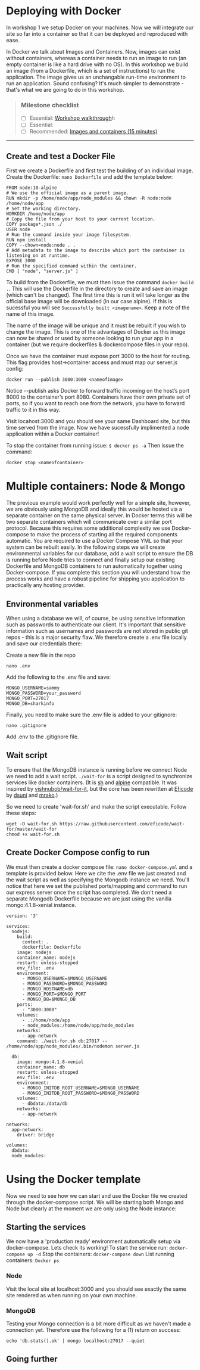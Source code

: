 # Deploying with Docker

In workshop 1 we setup Docker on your machines. Now we will integrate our site so far into a container so that it can be deployed and reproduced with ease. 

In Docker we talk about Images and Containers. Now, images can exist without containers, whereas a container needs to run an image to run (an empty container is like a hard drive with no OS). In this workshop we build an image (from a Dockerfile, which is a set of instructions) to run the application. The image gives us an unchangable run-time environment to run an application. Sound confusing? It's much simpler to demonstrate - that's what we are going to do in this workshop. 

> ### Milestone checklist
> - [ ] Essential: [Workshop walkthrough](Worksheets/videos/5.ogg)h
> - [ ] Essential: 
> - [ ] Recommended: [Images and containers (15 minutes)](https://stackify.com/docker-image-vs-container-everything-you-need-to-know/)
***

## Create and test a Docker File

First we create a Dockerfile and first test the building of an individual image. Create the Dockerfile: ```nano Dockerfile``` and add the template below:

```
FROM node:10-alpine
# We use the official image as a parent image.
RUN mkdir -p /home/node/app/node_modules && chown -R node:node /home/node/app
# Set the working directory.
WORKDIR /home/node/app
# Copy the file from your host to your current location.
COPY package*.json ./
USER node
# Run the command inside your image filesystem.
RUN npm install
COPY --chown=node:node . .
# Add metadata to the image to describe which port the container is listening on at runtime.
EXPOSE 3000
# Run the specified command within the container.
CMD [ "node", "server.js" ]
```

To build from the Dockerfile, we must then issue the command ```docker build .```. This will use the Dockerfile in the directory to create and save an image (which can't be changed). The first time this is run it will take longer as the official base image will be downloaded (in our case alpine). If this is sucessful you will see ```Successfully built <imagename>```. Keep a note of the name of this image. 

The name of the image will be unique and it must be rebuilt if you wish to change the image. This is one of the advantages of Docker as this image can now be shared or used by someone looking to run your app in a container (but we require dockerfiles & dockercompose files in your repo). 

Once we have the container must expose port 3000 to the host for routing. This flag provides host->container access and must map our server.js config: 

```
docker run --publish 3000:3000 <nameofimage>
```
Notice --publish asks Docker to forward traffic incoming on the host’s port 8000 to the container’s port 8080. Containers have their own private set of ports, so if you want to reach one from the network, you have to forward traffic to it in this way.

Visit locahost:3000 and you should see your same Dashboard site, but this time served from the image. Now we have sucessfully implimented a node application within a Docker container! 

To stop the container from running issue:
```$ docker ps -a```
Then issue the command: 
```
docker stop <nameofcontainer>
```

# Multiple containers: Node & Mongo

The previous example would work perfectly well for a simple site, however, we are obviously using MongoDB and ideally this would be hosted via a separate container on the same physical server. In Docker terms this will be two separate containers which will communicate over a similar port protocol. Because this requires some additional complexity we use Docker-compose to make the process of starting all the required components automatic. You are required to use a Docker Compose YML so that your system can be rebuilt easily. In the following steps we will create environmental variables for our database, add a wait script to ensure the DB is running before Node tries to connect and finally setup our existing Dockerfile and MongoDB containers to run automatically together using Docker-compose. If you complete this section you will understand how the process works and have a robust pipeline for shipping you application to practically any hosting provider. 

## Environmental variables

When using a database we will, of course, be using sensitive information such as passwords to authenticate our client. It's important that sensitive information such as usernames and passwords are not stored in public git repos - this is a major security flaw. We therefore create a .env file locally and save our credentials there:

Create a new file in the repo
```
nano .env
```

Add the following to the .env file and save:

```
MONGO_USERNAME=sammy
MONGO_PASSWORD=your_password
MONGO_PORT=27017
MONGO_DB=sharkinfo
```
Finally, you need to make sure the .env file is added to your gitignore:
```
nano .gitignore
```
Add .env to the .gitignore file. 

## Wait script

To ensure that the MongoDB instance is running before we connect Node we need to add a wait script. `./wait-for` is a script designed to synchronize services like docker containers. (It is [sh](https://en.wikipedia.org/wiki/Bourne_shell) and [alpine](https://alpinelinux.org/) compatible. It was inspired by [vishnubob/wait-for-it](https://github.com/vishnubob/wait-for-it), but the core has been rewritten at [Eficode](http://eficode.com/) by [dsuni](https://github.com/dsuni) and [mrako](https://github.com/mrako).)

So we need to create 'wait-for.sh' and make the script executable. Follow these steps: 

```
wget -O wait-for.sh https://raw.githubusercontent.com/eficode/wait-for/master/wait-for
chmod +x wait-for.sh
```

## Create Docker Compose config to run

We must then create a docker compose file: ```nano docker-compose.yml``` and a template is provided below. Here we cite the .env file we just created and the wait script as well as specifying the Mongodb instance we need. You'll notice that here we set the published ports/mapping and command to run our express server once the script has completed. We don't need a separate Mongodb Dockerfile because we are just using the vanilla mongo:4.1.8-xenial instance. 

```
version: '3'

services:
  nodejs:
    build:
      context: .
      dockerfile: Dockerfile
    image: nodejs
    container_name: nodejs
    restart: unless-stopped
    env_file: .env
    environment:
      - MONGO_USERNAME=$MONGO_USERNAME
      - MONGO_PASSWORD=$MONGO_PASSWORD
      - MONGO_HOSTNAME=db
      - MONGO_PORT=$MONGO_PORT
      - MONGO_DB=$MONGO_DB
    ports:
      - "3000:3000"
    volumes:
      - .:/home/node/app
      - node_modules:/home/node/app/node_modules
    networks:
      - app-network
    command: ./wait-for.sh db:27017 -- /home/node/app/node_modules/.bin/nodemon server.js

  db:
    image: mongo:4.1.8-xenial
    container_name: db
    restart: unless-stopped
    env_file: .env
    environment:
      - MONGO_INITDB_ROOT_USERNAME=$MONGO_USERNAME
      - MONGO_INITDB_ROOT_PASSWORD=$MONGO_PASSWORD
    volumes:
      - dbdata:/data/db
    networks:
      - app-network

networks:
  app-network:
    driver: bridge

volumes:
  dbdata:
  node_modules:
```
# Using the Docker template

Now we need to see how we can start and use the Docker file we created through the docker-compose script. We will be starting both Mongo and Node but clearly at the moment we are only using the Node instance: 

## Starting the services

We now have a 'production ready' environment automatically setup via docker-compose. Lets check its working!
To start the service run: 
```docker-compose up -d```
Stop the containers: 
```docker-compose down```
List running containers: 
```Docker ps```

### Node

Visit the local site at localhost:3000 and you should see exactly the same site rendered as when running on your own machine. 

### MongoDB

Testing your Mongo connection is a bit more difficult as we haven't made a connection yet. Therefore use the following for a (1) return on success:
```
echo 'db.stats().ok' | mongo localhost:27017 --quiet
```
## Going further
